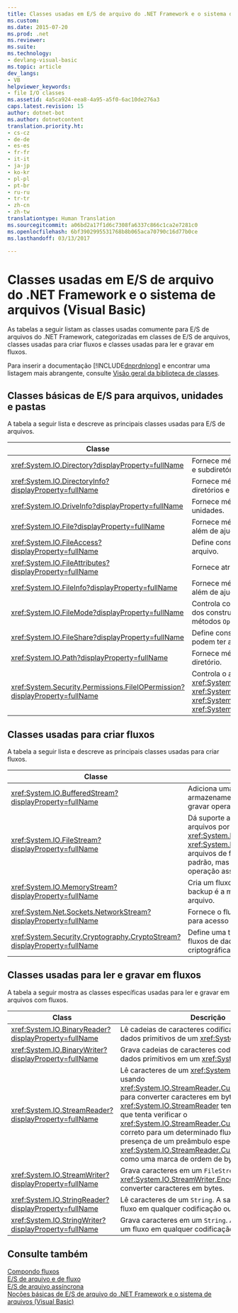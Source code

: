 ```yaml
---
title: Classes usadas em E/S de arquivo do .NET Framework e o sistema de arquivos (Visual Basic) | Microsoft Docs
ms.custom: 
ms.date: 2015-07-20
ms.prod: .net
ms.reviewer: 
ms.suite: 
ms.technology:
- devlang-visual-basic
ms.topic: article
dev_langs:
- VB
helpviewer_keywords:
- file I/O classes
ms.assetid: 4a5ca924-eea8-4a95-a5f0-6ac10de276a3
caps.latest.revision: 15
author: dotnet-bot
ms.author: dotnetcontent
translation.priority.ht:
- cs-cz
- de-de
- es-es
- fr-fr
- it-it
- ja-jp
- ko-kr
- pl-pl
- pt-br
- ru-ru
- tr-tr
- zh-cn
- zh-tw
translationtype: Human Translation
ms.sourcegitcommit: a06bd2a17f1d6c7308fa6337c866c1ca2e7281c0
ms.openlocfilehash: 6bf3902995531768b8b065aca70790c16d77b0ce
ms.lasthandoff: 03/13/2017

---
```

# <a name="classes-used-in-net-framework-file-io-and-the-file-system-visual-basic"></a>Classes usadas em E/S de arquivo do .NET Framework e o sistema de arquivos (Visual Basic)
As tabelas a seguir listam as classes usadas comumente para E/S de arquivos do .NET Framework, categorizadas em classes de E/S de arquivos, classes usadas para criar fluxos e classes usadas para ler e gravar em fluxos.  
  
 Para inserir a documentação [!INCLUDE[dnprdnlong](../../../../csharp/programming-guide/events/includes/dnprdnlong_md.md)] e encontrar uma listagem mais abrangente, consulte [Visão geral da biblioteca de classes](https://msdn.microsoft.com/library/hfa3fa08).  
  
## <a name="basic-io-classes-for-files-drives-and-directories"></a>Classes básicas de E/S para arquivos, unidades e pastas  
 A tabela a seguir lista e descreve as principais classes usadas para E/S de arquivos.  
  
|Classe|Descrição|  
|-----------|-----------------|  
|<xref:System.IO.Directory?displayProperty=fullName>|Fornece métodos estáticos para criar, mover e enumerar ao longo de diretórios e subdiretórios.|  
|<xref:System.IO.DirectoryInfo?displayProperty=fullName>|Fornece métodos de instância para criar, mover e enumerar ao longo de diretórios e subdiretórios.|  
|<xref:System.IO.DriveInfo?displayProperty=fullName>|Fornece métodos de instância para criar, mover e enumerar ao longo de unidades.|  
|<xref:System.IO.File?displayProperty=fullName>|Fornece métodos estáticos para criar, copiar, excluir, mover e abrir arquivos, além de ajudar na criação de um `FileStream`.|  
|<xref:System.IO.FileAccess?displayProperty=fullName>|Define constantes para acesso de leitura, gravação ou leitura/gravação para um arquivo.|  
|<xref:System.IO.FileAttributes?displayProperty=fullName>|Fornece atributos para arquivos e diretórios como `Archive`, `Hidden` e `ReadOnly`.|  
|<xref:System.IO.FileInfo?displayProperty=fullName>|Fornece métodos estáticos para criar, copiar, excluir, mover e abrir arquivos, além de ajudar na criação de um `FileStream`.|  
|<xref:System.IO.FileMode?displayProperty=fullName>|Controla como um arquivo é aberto. Este parâmetro é especificado em muitos dos construtores para `FileStream` e `IsolatedStorageFileStream` e para os métodos `Open` de <xref:System.IO.File> e <xref:System.IO.FileInfo>.|  
|<xref:System.IO.FileShare?displayProperty=fullName>|Define constantes para controlar o tipo de acesso que outros fluxos de arquivos podem ter ao mesmo arquivo.|  
|<xref:System.IO.Path?displayProperty=fullName>|Fornece métodos e propriedades para processar cadeias de caracteres de diretório.|  
|<xref:System.Security.Permissions.FileIOPermission?displayProperty=fullName>|Controla o acesso de arquivos e pastas definindo as permissões <xref:System.Security.Permissions.FileIOPermissionAttribute.Read%2A>, <xref:System.Security.Permissions.FileIOPermissionAttribute.Write%2A>, <xref:System.Security.Permissions.FileIOPermissionAttribute.Append%2A> e <xref:System.Security.Permissions.FileIOPermissionAttribute.PathDiscovery%2A>.|  
  
## <a name="classes-used-to-create-streams"></a>Classes usadas para criar fluxos  
 A tabela a seguir lista e descreve as principais classes usadas para criar fluxos.  
  
|Classe|Descrição|  
|-----------|-----------------|  
|<xref:System.IO.BufferedStream?displayProperty=fullName>|Adiciona uma camada de armazenamento em buffer para ler e gravar operações em outro fluxo.|  
|<xref:System.IO.FileStream?displayProperty=fullName>|Dá suporte ao acesso aleatório a arquivos por meio de seu método <xref:System.IO.FileStream.Seek%2A>. <xref:System.IO.FileStream> abre arquivos de forma síncrona por padrão, mas também dá suporte à operação assíncrona.|  
|<xref:System.IO.MemoryStream?displayProperty=fullName>|Cria um fluxo cujo repositório de backup é a memória, em vez de um arquivo.|  
|<xref:System.Net.Sockets.NetworkStream?displayProperty=fullName>|Fornece o fluxo de dados subjacente para acesso à rede.|  
|<xref:System.Security.Cryptography.CryptoStream?displayProperty=fullName>|Define uma transmissão que liga fluxos de dados a transformações criptográficas.|  
  
## <a name="classes-used-to-read-from-and-write-to-streams"></a>Classes usadas para ler e gravar em fluxos  
 A tabela a seguir mostra as classes específicas usadas para ler e gravar em arquivos com fluxos.  
  
|**Class**|**Descrição**|  
|---------------|---------------------|  
|<xref:System.IO.BinaryReader?displayProperty=fullName>|Lê cadeias de caracteres codificadas e tipos de dados primitivos de um <xref:System.IO.FileStream>.|  
|<xref:System.IO.BinaryWriter?displayProperty=fullName>|Grava cadeias de caracteres codificadas e tipos de dados primitivos em um <xref:System.IO.FileStream>.|  
|<xref:System.IO.StreamReader?displayProperty=fullName>|Lê caracteres de um <xref:System.IO.FileStream>, usando <xref:System.IO.StreamReader.CurrentEncoding%2A> para converter caracteres em bytes. <xref:System.IO.StreamReader> tem um construtor que tenta verificar o <xref:System.IO.StreamReader.CurrentEncoding%2A> correto para um determinado fluxo, com base na presença de um preâmbulo específico ao <xref:System.IO.StreamReader.CurrentEncoding%2A>, como uma marca de ordem de byte.|  
|<xref:System.IO.StreamWriter?displayProperty=fullName>|Grava caracteres em um `FileStream` usando <xref:System.IO.StreamWriter.Encoding%2A> para converter caracteres em bytes.|  
|<xref:System.IO.StringReader?displayProperty=fullName>|Lê caracteres de um `String`. A saída pode ser um fluxo em qualquer codificação ou um `String`.|  
|<xref:System.IO.StringWriter?displayProperty=fullName>|Grava caracteres em um `String`. A saída pode ser um fluxo em qualquer codificação ou um `String`.|  
  
## <a name="see-also"></a>Consulte também  
 [Compondo fluxos](https://msdn.microsoft.com/library/e4y2dch9)   
 [E/S de arquivo e de fluxo](https://msdn.microsoft.com/library/k3352a4t)   
 [E/S de arquivo assíncrona](https://msdn.microsoft.com/library/kztecsys)   
 [Noções básicas de E/S de arquivo do .NET Framework e o sistema de arquivos (Visual Basic)](../../../../visual-basic/developing-apps/programming/drives-directories-files/basics-of-net-framework-file-io-and-the-file-system.md)
